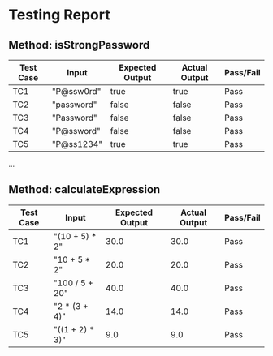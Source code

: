 # Testing Report

## Method: isStrongPassword
| Test Case | Input           | Expected Output | Actual Output | Pass/Fail |
|-----------|-----------------|-----------------|---------------|-----------|
| TC1       | "P@ssw0rd"      | true            | true          | Pass      |
| TC2       | "password"      | false           | false         | Pass      |
| TC3       | "Password"      | false           | false         | Pass      |
| TC4       | "P@ssword"      | false           | false         | Pass      |
| TC5       | "P@ss1234"      | true            | true          | Pass      |

...

## Method: calculateExpression
| Test Case | Input            | Expected Output | Actual Output | Pass/Fail |
|-----------|------------------|-----------------|---------------|-----------|
| TC1       | "(10 + 5) * 2"   | 30.0            | 30.0          | Pass      |
| TC2       | "10 + 5 * 2"     | 20.0            | 20.0          | Pass      |
| TC3       | "100 / 5 + 20"   | 40.0            | 40.0          | Pass      |
| TC4       | "2 * (3 + 4)"    | 14.0            | 14.0          | Pass      |
| TC5       | "((1 + 2) * 3)"  | 9.0             | 9.0           | Pass      |
